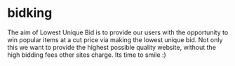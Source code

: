 # bidking
The aim of Lowest Unique Bid is to provide our users with the opportunity to win popular items at a cut price via making the lowest unique bid. Not only this we want to provide the highest possible quality website, without the high bidding fees other sites charge. Its time to smile :)
